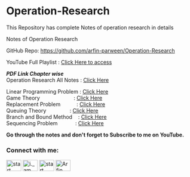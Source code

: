 # Operation-Research
This Repository has complete Notes of operation research in details

Notes of Operation Research 

GitHub Repo: https://github.com/arfin-parween/Operation-Research

YouTube Full Playlist : <a href="https://www.youtube.com/playlist?list=PL23dd-8zssJAdGmsSofO4UaRyEXZDtm7a"> Click Here to access </a>



***********PDF Link Chapter wise***********<br>
Operation Research All Notes : <a href="https://drive.google.com/drive/folders/1R4Lk7dhQqkDthIovCd34kw2yvRJXZBPL"> Click Here </a>


Linear Programming Problem : <a href="https://drive.google.com/drive/folders/1R4Lk7dhQqkDthIovCd34kw2yvRJXZBPL"> Click Here </a> <br>
Game Theory &nbsp;&nbsp;&nbsp;&nbsp;&nbsp;&nbsp;&nbsp;&nbsp;&nbsp;&nbsp;&nbsp;&nbsp;&nbsp;&nbsp;&nbsp;&nbsp;&nbsp;&nbsp;&nbsp;&nbsp;&nbsp;&nbsp;: <a href="https://drive.google.com/drive/folders/1R4Lk7dhQqkDthIovCd34kw2yvRJXZBPL"> Click Here </a> <br>
Replacement Problem &nbsp;&nbsp;&nbsp;&nbsp;&nbsp;&nbsp;&nbsp;&nbsp;&nbsp;&nbsp;: <a href="https://drive.google.com/file/d/19wVAXkZ5j86PWqh9D3-mLeLqFbXAHRHp/view?usp=drivesdk"> Click Here </a> <br>
Queuing Theory &nbsp;&nbsp;&nbsp;&nbsp;&nbsp;&nbsp;&nbsp;&nbsp;&nbsp;&nbsp;&nbsp;&nbsp;&nbsp;&nbsp;&nbsp;: <a href="https://drive.google.com/drive/folders/1R4Lk7dhQqkDthIovCd34kw2yvRJXZBPL"> Click Here </a> <br>
Branch and Bound Method &nbsp;&nbsp;&nbsp;: <a href="https://drive.google.com/drive/folders/1R4Lk7dhQqkDthIovCd34kw2yvRJXZBPL"> Click Here </a> <br>
Sequencing Problem &nbsp;&nbsp;&nbsp;&nbsp;&nbsp;&nbsp;&nbsp;&nbsp;&nbsp;&nbsp;&nbsp;: <a href="https://drive.google.com/drive/folders/1R4Lk7dhQqkDthIovCd34kw2yvRJXZBPL"> Click Here </a> <br>

**Go through the notes and don't forget to Subscribe to me on YouTube.**


<h3 align="left">Connect with me:</h3>
<p align="left">
<a href="https://twitter.com/@StartPracticing" target="blank"><img align="center" src="https://raw.githubusercontent.com/rahuldkjain/github-profile-readme-generator/master/src/images/icons/Social/twitter.svg" alt="start practicing" height="30" width="40" /></a>
<a href="https://instagram.com/i._am._arfin" target="blank"><img align="center" src="https://raw.githubusercontent.com/rahuldkjain/github-profile-readme-generator/master/src/images/icons/Social/instagram.svg" alt="i._am._arfin" height="30" width="40" /></a>
<a href="https://www.youtube.com/c/start practicing" target="blank"><img align="center" src="https://raw.githubusercontent.com/rahuldkjain/github-profile-readme-generator/master/src/images/icons/Social/youtube.svg" alt="start practicing" height="30" width="40" /></a>
<a href="https://www.linkedin.com/in/arfin-parween/" target="blank"><img align="center" src="https://i.stack.imgur.com/gVE0j.png" alt="Arfin Parween" height="30" width="40" /></a>
